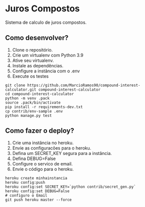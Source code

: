 # Juros Compostos

Sistema de calculo de juros compostos.

## Como desenvolver?

1. Clone o repositório.
2. Crie um virtualenv com Python 3.9
3. Ative seu virtualenv.
4. Instale as dependências.
5. Configure a instância com o .env
6. Execute os testes

```console
git clone https://github.com/MarcioRamos90/compound-interest-calculator.git compound-interest-calculator
cd compound-interest-calculator
python -m venv .pack
source .pack/bin/activate
pip install -r requirements-dev.txt
cp contrib/env-sample .env
python manage.py test
```

## Como fazer o deploy?

1. Crie uma instância no heroku.
2. Envie as configuracões para o heroku.
3. Defina um SECRET_KEY segura para a instância.
4. Defina DEBUG=False
5. Configure o servico de email.
6. Envie o código para o heroku.


```console
heroku create minhainstancia
heroku config:push
heroku config:set SECRET_KEY=`python contrib/secret_gen.py`
heroku config:set DEBUG=False
# configuro o Email
git push heroku master --force
```